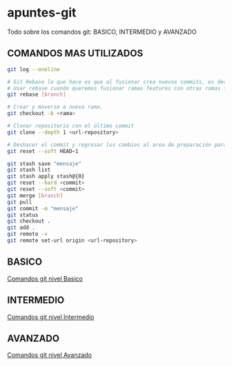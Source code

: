 # apuntes-git

Todo sobre los comandos git: BASICO, INTERMEDIO y AVANZADO

## COMANDOS MAS UTILIZADOS

```bash
git log --oneline

# Git Rebase lo que hace es que al fusionar crea nuevos commits, es decir, afecta el cambio del historial.
# Usar rebase cuando queremos fusionar ramas features con otras ramas features, pero, usar merge, para fusionar ramas features con master o dev.
git rebase [branch]

# Crear y moverse a nueva rama.
git checkout -b <rama>

# Clonar repositorio con el último commit
git clone --depth 1 <url-repository>

# Deshacer el commit y regresar los cambios al area de preparación para volver a comitear
git reset --soft HEAD~1

git stash save "mensaje"
git stash list
git stash apply stash@{0}
git reset --hard <commit>
git reset --soft <commit>
git merge [branch]
git pull
git commit -m "mensaje"
git status
git checkout .
git add .
git remote -v
git remote set-url origin <url-repository>
```

## BASICO

[Comandos git nivel Basico](README-basico.md)

## INTERMEDIO

[Comandos git nivel Intermedio](README-intermedio.md)

## AVANZADO

[Comandos git nivel Avanzado](README-avanzado.md)
